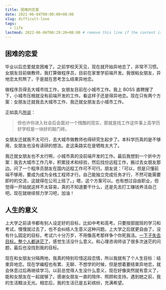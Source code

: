 ```yaml
---
title: 困难的恋爱
date: 2021-06-04T00:00:00+08:00
slug: difficult-love
tags:
  - life
lastmod: 2022-06-06T00:29:26+08:00 # remove this line if the content is actually changed
---
```


## 困难的恋爱

毕业以后恋爱就变困难了。之前学校天天见，现在就开始异地恋了，非常不习惯。女朋友目前做教师，我打算做程序员，目前在家里学前端开发。我很粘女朋友，异地恋太煎熬了，于是就在思考怎么结束异地恋。

做程序员得去大城市找工作，女朋友目前在小城市工作。我上 BOSS 直聘搜了下，小城市压根就没有前端开发的工作。看这样子还是得异地恋。现在只有两个方案：女朋友迁就我去大城市工作、我迁就女朋友去小城市工作。

正如袁凡[所说](https://github.com/earfanfan/BlogComments/issues/4#issuecomment-820099886)：

> 但也许你进入社会后会面对一个残酷的现实，那就是找工作这件事上高学历好学校是一块好的敲门砖。

女朋友迁就我不太可行，去大城市做教师也得研究生起步了。本科学历真的是不够用，女朋友也没有读研的想法。走这条路实在是牺牲太大了。

我迁就女朋友也不太行啊，小城市真的没前端开发的工作。最后我想到一个折中方案：我去大城市工作几年，积累技术和经验，然后找份远程工作，搬过去女朋友那边。问了一个程序员朋友在国内远程工作可不可行。朋友说：「可以，但是只懂前端不够用，要成为成为全栈工程师才行。自己能独立完成任务才行，不然可能需要即时的交流，这就得在公司上班了。」嗯，这个方案可以。也有想过自由职业，但觉得一开始就这样不太容易，真的不知道要干什么，还是先去打工赚钱养活自己吧。现在就继续努力学习吧，加油！

## 人生的意义

上大学之前读书都有别人设定好的目标，比如中考和高考。只要按部就班的学习和考试，慢慢就过去了，也不会纠结人生意义这种问题。上大学之后就更自由了，没有什么固定的目标，考试六十分万岁，不用像高考那样争个你死我活。[一下子失去目标，整个人都迷茫了](/zh-cn/posts/2021/02/18/live-for-myself/)，感觉生活没什么意义。和心理咨询师谈了很多次迷茫的问题，最后也没找到我的目标。

现在和女朋友分隔两地，我真的特别珍惜这段恋情，所以我就有了个人生目标：结束异地恋。现在学编程也有累、无聊、不想学的时候，但是想着要结束异地恋，就会休息过后再继续学习。以前总觉得人生没什么意义，现在好像突然就有意义了，能和女朋友在一起就够了。感谢女朋友一直的陪伴、照顾和支持。遇到她之前，我的生活黯淡无光。相恋后，我的生活已是五彩缤纷，充满希望。
